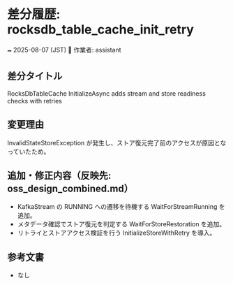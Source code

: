 # 差分履歴: rocksdb_table_cache_init_retry

🗕 2025-08-07 (JST)
🧐 作業者: assistant

## 差分タイトル
RocksDbTableCache InitializeAsync adds stream and store readiness checks with retries

## 変更理由
InvalidStateStoreException が発生し、ストア復元完了前のアクセスが原因となっていたため。

## 追加・修正内容（反映先: oss_design_combined.md）
- KafkaStream の RUNNING への遷移を待機する WaitForStreamRunning を追加。
- メタデータ確認でストア復元を判定する WaitForStoreRestoration を追加。
- リトライとストアアクセス検証を行う InitializeStoreWithRetry を導入。

## 参考文書
- なし
